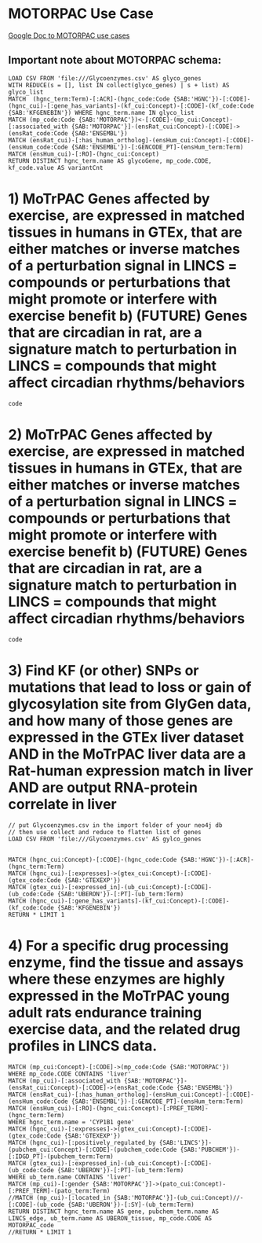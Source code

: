 # MOTORPAC Use Case
[Google Doc to MOTORPAC use cases](https://docs.google.com/spreadsheets/d/1Z1rStygHvT3zBQIDmD61No4U3YogkpglpDxJlD4tIfk/edit#gid=0)


## Important note about MOTORPAC schema:
```
LOAD CSV FROM 'file:///Glycoenzymes.csv' AS glyco_genes
WITH REDUCE(s = [], list IN collect(glyco_genes) | s + list) AS glyco_list
MATCH  (hgnc_term:Term)-[:ACR]-(hgnc_code:Code {SAB:'HGNC'})-[:CODE]-(hgnc_cui)-[:gene_has_variants]-(kf_cui:Concept)-[:CODE]-(kf_code:Code {SAB:'KFGENEBIN'}) WHERE hgnc_term.name IN glyco_list
MATCH (mp_code:Code {SAB:'MOTORPAC'})<-[:CODE]-(mp_cui:Concept)-[:associated_with {SAB:'MOTORPAC'}]-(ensRat_cui:Concept)-[:CODE]->(ensRat_code:Code {SAB:'ENSEMBL'})
MATCH (ensRat_cui)-[:has_human_ortholog]-(ensHum_cui:Concept)-[:CODE]-(ensHum_code:Code {SAB:'ENSEMBL'})-[:GENCODE_PT]-(ensHum_term:Term)
MATCH (ensHum_cui)-[:RO]-(hgnc_cui:Concept)
RETURN DISTINCT hgnc_term.name AS glycoGene, mp_code.CODE, kf_code.value AS variantCnt
```





# 1) MoTrPAC Genes affected by exercise, are expressed in matched tissues in humans in GTEx, that are either matches or inverse matches of a perturbation signal in LINCS = compounds or perturbations that might promote or interfere with exercise benefit b) (FUTURE) Genes that are circadian in rat, are a signature match to perturbation in LINCS = compounds that might affect circadian rhythms/behaviors 
```
code
```

# 2) MoTrPAC Genes affected by exercise, are expressed in matched tissues in humans in GTEx, that are either matches or inverse matches of a perturbation signal in LINCS = compounds or perturbations that might promote or interfere with exercise benefit b) (FUTURE) Genes that are circadian in rat, are a signature match to perturbation in LINCS = compounds that might affect circadian rhythms/behaviors 
```
code
```

# 3) Find KF (or other) SNPs or mutations that lead to loss or gain of glycosylation site from GlyGen data, and how many of those genes are expressed in the GTEx liver dataset AND in the MoTrPAC liver data are a Rat-human expression match in liver AND are output RNA-protein correlate in liver
```
// put Glycoenzymes.csv in the import folder of your neo4j db
// then use collect and reduce to flatten list of genes
LOAD CSV FROM 'file:///Glycoenzymes.csv' AS gylco_genes


MATCH (hgnc_cui:Concept)-[:CODE]-(hgnc_code:Code {SAB:'HGNC'})-[:ACR]-(hgnc_term:Term)
MATCH (hgnc_cui)-[:expresses]->(gtex_cui:Concept)-[:CODE]-(gtex_code:Code {SAB:'GTEXEXP'})
MATCH (gtex_cui)-[:expressed_in]-(ub_cui:Concept)-[:CODE]-(ub_code:Code {SAB:'UBERON'})-[:PT]-(ub_term:Term)
MATCH (hgnc_cui)-[:gene_has_variants]-(kf_cui:Concept)-[:CODE]-(kf_code:Code {SAB:'KFGENEBIN'})
RETURN * LIMIT 1
```

# 4) For a specific drug processing enzyme, find the tissue and assays where these enzymes are highly expressed in the MoTrPAC young adult rats endurance training exercise data, and the related drug profiles in LINCS data.
```
MATCH (mp_cui:Concept)-[:CODE]->(mp_code:Code {SAB:'MOTORPAC'}) 
WHERE mp_code.CODE CONTAINS 'liver'
MATCH (mp_cui)-[:associated_with {SAB:'MOTORPAC'}]-(ensRat_cui:Concept)-[:CODE]->(ensRat_code:Code {SAB:'ENSEMBL'})
MATCH (ensRat_cui)-[:has_human_ortholog]-(ensHum_cui:Concept)-[:CODE]-(ensHum_code:Code {SAB:'ENSEMBL'})-[:GENCODE_PT]-(ensHum_term:Term)
MATCH (ensHum_cui)-[:RO]-(hgnc_cui:Concept)-[:PREF_TERM]-(hgnc_term:Term)
WHERE hgnc_term.name = 'CYP1B1 gene'
MATCH (hgnc_cui)-[:expresses]->(gtex_cui:Concept)-[:CODE]-(gtex_code:Code {SAB:'GTEXEXP'})
MATCH (hgnc_cui)-[:positively_regulated_by {SAB:'LINCS'}]-(pubchem_cui:Concept)-[:CODE]-(pubchem_code:Code {SAB:'PUBCHEM'})-[:IDGD_PT]-(pubchem_term:Term)
MATCH (gtex_cui)-[:expressed_in]-(ub_cui:Concept)-[:CODE]-(ub_code:Code {SAB:'UBERON'})-[:PT]-(ub_term:Term)
WHERE ub_term.name CONTAINS 'liver'
MATCH (mp_cui)-[:gender {SAB:'MOTORPAC'}]->(pato_cui:Concept)-[:PREF_TERM]-(pato_term:Term)
//MATCH (mp_cui)-[:located_in {SAB:'MOTORPAC'}]-(ub_cui:Concept)//-[:CODE]-(ub_code {SAB:'UBERON'})-[:SY]-(ub_term:Term)
RETURN DISTINCT hgnc_term.name AS gene, pubchem_term.name AS LINCS_edge, ub_term.name AS UBERON_tissue, mp_code.CODE AS MOTORPAC_code
//RETURN * LIMIT 1
```



#



